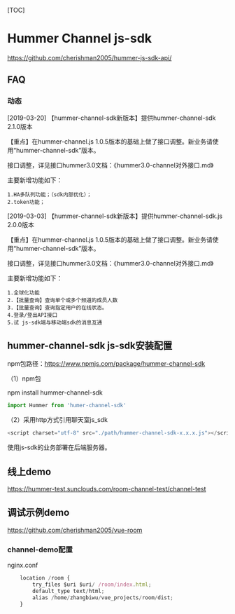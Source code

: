 [TOC]

# Hummer Channel js-sdk

https://github.com/cherishman2005/hummer-js-sdk-api/

## FAQ

### 动态

[2019-03-20] 【hummer-channel-sdk新版本】提供hummer-channel-sdk 2.1.0版本

【重点】在hummer-channel.js  1.0.5版本的基础上做了接口调整。新业务请使用“hummer-channel-sdk”版本。

接口调整，详见接口hummer3.0文档：《hummer3.0-channel对外接口.md》

主要新增功能如下：

	1.HA多队列功能；（sdk内部优化）；
	2.token功能；


[2019-03-03] 【hummer-channel-sdk新版本】提供hummer-channel-sdk.js  2.0.0版本

【重点】在hummer-channel.js  1.0.5版本的基础上做了接口调整。新业务请使用“hummer-channel-sdk”版本。

接口调整，详见接口hummer3.0文档：《hummer3.0-channel对外接口.md》

主要新增功能如下：

	1.全球化功能
	2.【批量查询】查询单个或多个频道的成员人数
	3.【批量查询】查询指定用户的在线状态。
	4.登录/登出API接口
	5.试 js-sdk端与移动端sdk的消息互通


## hummer-channel-sdk js-sdk安装配置

npm包路径：https://www.npmjs.com/package/hummer-channel-sdk

（1）npm包

npm install hummer-channel-sdk

```javascript
import Hummer from 'humer-channel-sdk'
```

（2）采用http方式引用聊天室js_sdk
```javascript
<script charset="utf-8" src="./path/hummer-channel-sdk-x.x.x.js"></script>
```
使用js-sdk的业务部署在后端服务器。


## 线上demo

https://hummer-test.sunclouds.com/room-channel-test/channel-test

## 调试示例demo

https://github.com/cherishman2005/vue-room

### channel-demo配置

nginx.conf
```javascript
	location /room {
		try_files $uri $uri/ /room/index.html;
		default_type text/html;
		alias /home/zhangbiwu/vue_projects/room/dist;
	}
```
